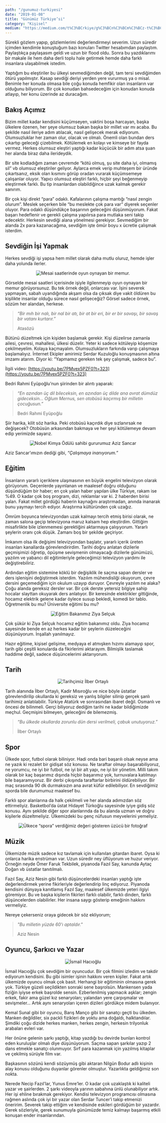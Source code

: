 ```yaml
---
path: "/gunumuz-turkiyesi"
date: "2019-01-08"
title: "Günümüz Türkiye’si"
category: "Kişisel"
medium: "https://medium.com/t%C3%BCrkiye/g%C3%BCn%C3%BCm%C3%BCz-t%C3%BCrkiyesi-46bd7a8c69f6"
---
```


Sürekli gözlem yapıp, gözlemlerimi değerlendirmeyi severim. Uzun süredir içimden kendimle konuştuğum bazı konuları Twitter hesabımdan paylaştım. Paylaştıkça paylaşasım geldi ve uzun bir flood oldu. Sonra bu yazdıklarımı bir makale ile hem daha derli toplu hale getirmek hemde daha farklı insanlara ulaşabilmek istedim.

Yaptığım bu eleştiriler bu ülkeyi sevmediğimden değil, tam tersi sevdiğimden ötürü yapılmıştır. Kasap sevdiği deriyi yerden yere vururmuş ya o misal. Benimle her konuda olmasa bile çoğu konuda hemfikir olan insanların var olduğunu biliyorum. Bir çok konudan bahsedeceğim için konudan konuda atlayıp, her konu üzerinde az duracağım.

## Bakış Açımız

Bizim millet kadar kendisini küçümseyen, vaktini boşa harcayan, başka ülkelere özenen, her şeye olumsuz bakan başka bir millet var mı acaba. Bu şekilde nasıl ileriye adım atılacak, nasıl gelişecek merak ediyorum. Olumsuzluklar her zaman olur, olacak ve olmalı. Önemli olan bundan ders çıkartıp geleceği çizebilmek. Kötülemek en kolayı ve kimseye bir fayda vermez. Herkes olumsuz eleştiri yaptığı kadar küçücük bir adım atsa şuan her alanda biraz daha ilerideydik.

Bir site kodladığım zaman çevremde “kötü olmuş, şu site daha iyi, olmamış sil” vb olumsuz eleştiriler geliyor. Aylarca emek verip muhteşem bir üründe çıkartsanız, eksik olan kısmını görüp oradan vurarak küçümsemeye çalışanlar oluyor. Yapıcı olumsuz eleştiri farklı, hiçbir şeyi beğenmeyip eleştirmek farklı. Bu tip insanlardan olabildiğince uzak kalmak gerekir sanırım.

Bir çok kişi direkt “para” odaklı. Kafalarının çalışma mantığı “nasıl zengin olurum”. Meslek seçerken bile “bu meslekte çok para var” diyerek seçenler oluyor. Para odaklı düşündükçe başarının geleceğini düşünmüyorum. Fakat başarı hedeflenir ve gerekli çalışma yapılırsa para mutlaka seni takip edecektir. Herkesin sevdiği alana yönelmesi gerekiyor. Sevmediğim bir alanda 2x para kazanacağıma, sevdiğim işte ömür boyu x ücretle çalışmak isterdim.

## Sevdiğin İşi Yapmak

Herkes sevdiği işi yapsa hem millet olarak daha mutlu oluruz, hemde işler daha yolunda ilerler.

<div align="center">

![Mesai saatlerinde oyun oynayan bir memur.](https://miro.medium.com/max/500/1*mwo7kXhtvDnjEhESQQ5EEA.jpeg)
</div>

Görselde mesai saatleri içerisinde işiyle ilgilenmeyip oyun oynayan bir memur görüyorsunuz. Bu tek örnek değil, onlarcası var. İşini severek yapmayan, sabah uyandığında akşam olsa da çıksak diye vakit öldüren bu kişilikte insanlar olduğu sürece nasıl gelişeceğiz? Görsel sadece örnek, sözüm her alandan, herkese.

> *“Bir mıh bir nalı, bir nal bir atı, bir at bir eri, bir er bir savaşı, bir savaş bir vatanı kurtarır.”*
> 
> Atasözü

Bütünü düzeltmek için kişiden başlamak gerekir. Kişi düzelirse zamanla ailesi, çevresi, mahallesi, ülkesi düzelir.
Yeter ki sadece kötüleyip köşemize çekilmeyelim. Kolaya kaçmayalım. Olumsuzlukların farkında varıp çalışmaya başlamalıyız. İnternet Ekipler amirimiz Serdar Kuzuloğlu konuşmasının altına imzamı atarım. Diyor ki: “Yapmamız gereken tek şey çalışmak, sadece bu”.

İlgili video: [https://youtu.be/7PMvex5PZF0?t=323](https://youtu.be/7PMvex5PZF0?t=323)

Bedri Rahmi Eyüpoğlu’nun şiirinden bir alıntı yaparak:

> *“En azından üç dil bileceksin, en azından üç dilde ana avrat dümdüz gideceksin…
Oğlum Mernus, sen otobüsü kaçırmış bir milletin çocuğusun.”*
> 
> Bedri Rahmi Eyüpoğlu

Şiir harika, kilit söz harika. Peki otobüsü kaçırdık diye sızlanırsak ne değişecek? Otobüsün arkasından bakmaya ve her şeyi kötülemeye devam edip yerimizde sayarız.

<div align="center">

![Nobel Kimya Ödülü sahibi gururumuz Aziz Sancar](https://miro.medium.com/max/366/1*Xdl3OtCNNkLSnid8oSwtyw.jpeg)
</div>

Aziz Sancar’ımızın dediği gibi, *“Çalışmaya inanıyorum.”*

## Eğitim

İnsanların yararlı içeriklere ulaşmasının en büyük engelini televizyon olarak görüyorum. Geçenlerde yayınlanan ve maalesef doğru olduğunu düşündüğüm bir haber; en çok yalan haber yapılan ülke Türkiye, rakam ise %49. O kadar çok boş program, dizi, reklamlar var ki. 2 haberden birisi yalan. Fakat millet gördüğü haberin kaynağını araştırmadan, anında inanarak bunu yaymayı tercih ediyor. Araştırma kültüründen çok uzağız.

Ömrüm boyunca televizyondan uzak kalmayı tercih etmiş birisi olarak, ne zaman salona geçip televizyona maruz kalsam hep eleştirdim. Gittiğim misafirlikte bile izlenmemesi gerektiğini aktarmaya çalışıyorum. Yararlı şeylerin oranı çok düşük. Zamanı boş bir şekilde geçiriyor.

İmkanım olsa ilk değişimi televizyondan başlatır, yararlı içerik üreten insanları kanallarda görevlendirirdim. Tarihi doğru anlatan dizilerle geçmişimizi öğretip, öpüşme sevişmenin olmayacağı dizilerle günümüzü, yazılım ve yabancı dil eğitimleriyle geleceğimizi televizyon yardımı ile değiştirebiliriz.

Ardından eğitim sistemine köklü bir değişiklik ile saçma sapan dersler ve ders işlenişini değiştirmek isterdim. Yazılım mühendisliği okuyorum, çevre dersini geçemediğim için okulum uzayıp duruyor. Çevreyle yazılım ne alaka? Çoğu alanda gereksiz dersler var. Bir çok derste yetersiz bilgiye sahip hocalar slayttan okuyarak ders anlatıyor. Bir keresinde elektrikler gittiğinde, hocamız elektrik gelene kadar öylece susup bekledi, komedi bir tablo. Öğretmenlik bu mu? Üniversite eğitimi bu mu?

<div align="center">

![Eğitim Bakanımız Ziya Selçuk](https://miro.medium.com/max/500/1*m9WGQTzuzILO9126ZuNcnA.jpeg)
</div>

Çok şükür ki Ziya Selçuk hocamız eğitim bakanımız oldu. Ziya hocamız sayesinde bende en az herkes kadar bir şeylerin düzeleceğini düşünüyorum. İnşallah yanılmayız.

Hazır eğitime, kişisel gelişime, medyaya el atmışken hızımı alamayıp spor, tarih gibi çeşitli konularda da fikirlerimi aktarayım. Bilmişlik taslamak haddime değil, sadece düşüncelerimi aktarıyorum.

## Tarih

<div align="center">

![Tarihçimiz İlber Ortaylı](https://miro.medium.com/max/500/1*G1XN28u6V06JsRM5uAPNSg.jpeg)
</div>

Tarih alanında İlber Ortaylı, Kadir Mısıroğlu ve nice böyle üstatlar görevlendirilip okullarda ki gereksiz ve yanlış bilgiler silinip gerçek şanlı tarihimiz anlatılabilir. Türkiye Atatürk ve sonrasından ibaret değil. Osmanlı ve öncesi de bilinmeli.
Gerçi biliyoruz dediğim tarihi ne kadar bildiğimizde meçhul. Geçmişini bilmeyen, geleceğini de bilemezmiş.

> *“Bu ülkede okullarda zorunlu dün dersi verilmeli, çabuk unutuyoruz.”*
> 
> İlber Ortaylı

## Spor

Ülkede spor, futbol olarak biliniyor. Hadi onda bari başarılı olsak neyse ama ne yazık ki rezalet bir gidişat söz konusu. Ne taraftar olmayı başarabiliyoruz, ne yorumcu, ne iyi bir futbol, ne iyi bir alt yapı, ne iyi bir yönetim. Milli takım olarak bir kaç başarımız dışında hiçbir başarımız yok, turnuvalara katılmayı bile başaramıyoruz. Bir derbi çıkışında taraftarlar birbirini öldürebiliyor. Bir maç sırasında 90 dk durmaksızın ana avrat küfür edilebiliyor. En sevdiğimiz sporda bile durumumuz maalesef bu.

Farklı spor alanlarına da halk çekilmeli ve her alanda adımızdan söz ettirmeliyiz. Basketbol’da üstat Hidayet Türkoğlu sayesinde iyiye gidiş söz konusu. Aynı şekilde diğer spor alanlarında da bu alanda uzman ve doğru kişilerle düzeltmeliyiz. Ülkemizdeki bu genç nüfusun meyvelerini yemeliyiz.

<div align="center">

![Ülkece “spora” verdiğimiz değeri gösteren üzücü bir fotoğraf](https://miro.medium.com/max/640/1*-D_V64LlRN9fQ_6HpTY0Cg.jpeg)
</div>

## Müzik

Ülkemizde müzik sadece kız tavlamak için kullanılan gitardan ibaret. Oysa ki onlarca harika enstrüman var. Uzun süredir ney üflüyorum ve huzur veriyor. Örneğin neyde Ömer Faruk Tekbilek, piyanoda Fazıl Say, kanunda Aytaç Doğan vb üstatlar tanıtılmalı.

Fazıl Say, Aziz Nesin gibi farklı düşüncelerdeki insanları yaptığı işte değerlendirmek yerine fikirleriyle değerlendirip linç ediyoruz. Piyanoda kendisini dünyaya kanıtlamış Fazıl Say, maalesef ülkemizde yeteri ilgiyi göremiyor. Bu ve başka kişilerin fikirleri farklı olabilir, farklı dinden, farklı düşüncelerden olabilirler. Her insana saygı gösterip emeğinin hakkını vermeliyiz.

Nereye çekerseniz oraya gidecek bir söz ekliyorum;

> *"Bu milletin yüzde 60'ı aptaldır."*
> 
> Aziz Nesin

## Oyuncu, Şarkıcı ve Yazar

<div align="center">

![İsmail Hacıoğlu](https://miro.medium.com/max/500/1*G026f0Jcr4rilOL1Q0vAfg.jpeg)
</div>

İsmail Hacıoğlu çok sevdiğim bir oyuncudur. Bir çok filmini izledim ve takdir ediyorum kendisini. Bu gibi isimler işinin hakkını veren kişiler. Fakat artık ülkemizde oyuncu olmak çok basit. Herhangi bir eğitiminin olmasına gerek yok. Türkiye güzeli seçildikten sonraki sene başrolsün. Mankensen yada fiziğin iyiyse erkek başrolde sensin. Ezberlenilmiş yapmacık aşklar; zengin erkek, fakir ama güzel kız senaryoları; yalandan yere çarpışmalar ve sevişmeler… Artık aynı senaryoları içeren dizileri gördükçe midem bulanıyor.

Kemal Sunal gibi bir oyuncu, Barış Manço gibi bir sanatçı geçti bu ülkeden. Manken değildiler, six packli fizikleri de yoktu ama doğaldı, halktandılar. Şimdiki çoğu dizide herkes manken, herkes zengin, herkesin trilyonluk arabaları evleri var.

Her önüne gelenin şarkı yaptığı, kitap yazdığı bu devirde bunları kontrol eden kuruluşlar olmalı diye düşünüyorum. Saçma sapan şarkılar yazıp 2 dans etmekle sanatçı olunmuyor. Sırf para kazanmak için yazılmış kitaplar ve çekilmiş sürüyle film var.

Başkasının sözünü kendi sözüymüş gibi aktaran Nilgün Bodur adlı kişinin alay konusu olduğunu duyanlar görenler olmuştur. Yazarlıkta geldiğimiz son nokta.

Nerede Necip Fazıl’lar, Yunus Emre’ler. O kadar çok uzaklaştık ki kaliteli yazar ve şairlerden. 2 şarkı videoyla yarının sabahına ünlü olunabiliyor artık. Her işi ehline bırakmak gerekiyor. Kendisi televizyon programcısı olmasına rağmen aslında çok iyi bir yazar olan Serdar Tuncer’i takip etmenizi öneririm. Severek takip ettiğim ve kendisinde eskileri gördüğüm bir yazardır. Gerek sözleriyle, gerek sunumuyla günümüzde temiz kalmayı başarmış etkili konuşan ender insanlarından.